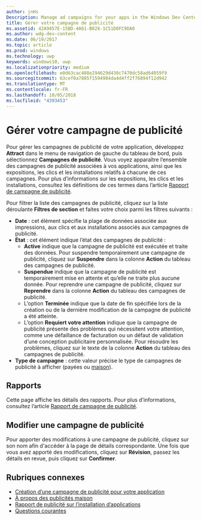```yaml
---
author: jnHs
Description: Manage ad campaigns for your apps in the Windows Dev Center dashboard.
title: Gérer votre campagne de publicité
ms.assetid: 42A9457E-15BD-4A61-B828-1C51D0FC9DA0
ms.author: wdg-dev-content
ms.date: 06/19/2017
ms.topic: article
ms.prod: windows
ms.technology: uwp
keywords: windows10, uwp
ms.localizationpriority: medium
ms.openlocfilehash: e0d63cac488e294629d430c7470dc58ad64059f9
ms.sourcegitcommit: 63cef0a7805f1594984da4d4ff2f76894f12d942
ms.translationtype: MT
ms.contentlocale: fr-FR
ms.lasthandoff: 10/05/2018
ms.locfileid: "4393453"
---
```

# <a name="manage-your-ad-campaign"></a>Gérer votre campagne de publicité


Pour gérer les campagnes de publicité de votre application, développez **Attract** dans le menu de navigation de gauche du tableau de bord, puis sélectionnez **Campagnes de publicité**. Vous voyez apparaître l’ensemble des campagnes de publicité associées à vos applications, ainsi que les expositions, les clics et les installations relatifs à chacune de ces campagnes. Pour plus d’informations sur les expositions, les clics et les installations, consultez les définitions de ces termes dans l’article [Rapport de campagne de publicité](promote-your-app-report.md).

Pour filtrer la liste des campagnes de publicité, cliquez sur la liste déroulante **Filtres de section** et faites votre choix parmi les filtres suivants :

-   **Date** : cet élément spécifie la plage de données associée aux impressions, aux clics et aux installations associés aux campagnes de publicité.
-   **État** : cet élément indique l’état des campagnes de publicité :
    -   **Active** indique que la campagne de publicité est exécutée et traite des données. Pour suspendre temporairement une campagne de publicité, cliquez sur **Suspendre** dans la colonne **Action** du tableau des campagnes de publicité.
    -   **Suspendue** indique que la campagne de publicité est temporairement mise en attente et qu’elle ne traite plus aucune donnée. Pour reprendre une campagne de publicité, cliquez sur **Reprendre** dans la colonne **Action** du tableau des campagnes de publicité.
    -   L’option **Terminée** indique que la date de fin spécifiée lors de la création ou de la dernière modification de la campagne de publicité a été atteinte.
    -   L’option **Requiert votre attention** indique que la campagne de publicité présente des problèmes qui nécessitent votre attention, comme une défaillance de facturation ou un défaut de validation d’une conception publicitaire personnalisée. Pour résoudre les problèmes, cliquez sur le texte de la colonne **Action** du tableau des campagnes de publicité.
-   **Type de campagne** : cette valeur précise le type de campagnes de publicité à afficher (payées ou [maison](about-house-ads.md)).

## <a name="reporting"></a>Rapports


Cette page affiche les détails des rapports. Pour plus d’informations, consultez l’article [Rapport de campagne de publicité](promote-your-app-report.md).


## <a name="edit-an-ad-campaign"></a>Modifier une campagne de publicité

Pour apporter des modifications à une campagne de publicité, cliquez sur son nom afin d'accéder à la page de détails correspondante. Une fois que vous avez apporté des modifications, cliquez sur **Révision**, passez les détails en revue, puis cliquez sur **Confirmer**.


## <a name="related-topics"></a>Rubriques connexes


* [Création d’une campagne de publicité pour votre application](create-an-ad-campaign-for-your-app.md)
* [À propos des publicités maison](about-house-ads.md)
* [Rapport de publicité sur l’installation d’applications](app-install-ads-reports.md)
* [Questions courantes](common-questions.md)
 

 




